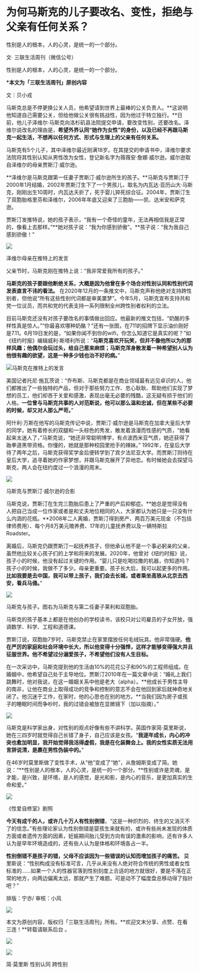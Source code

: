 # 为何马斯克的儿子要改名、变性，拒绝与父亲有任何关系？

性别是人的根本，人的心灵，是统一的一个部分。

文· 三联生活周刊（微信公号）

性别是人的根本，人的心灵，是统一的一个部分。

**\*本文为「三联生活周刊」原创内容**

文｜贝小戎

马斯克总是不停更换公关人员，他希望请到世界上最棒的公关负责人。**这说明他知道自己需要公关，但给他做公关很有挑战性，因为他过于特立独行。**日前，他儿子泽维尔·马斯克向洛杉矶县法院提交申请，要改变性别，还要改名。泽维尔说改名的理由是，**希望外界认同“她作为女性”的身份，以及已经不再跟马斯克一起生活，不想再以任何方式、形式与生理上的父亲有任何关系。**

马斯克有5个儿子，其中泽维尔最近刚满18岁。在其提交的申请书中，泽维尔要求法院将其性别认知从男性改为女性，登记新名字为薇薇安·詹娜·威尔逊。威尔逊取自泽维尔的母亲贾斯汀·威尔逊。

**泽维尔是马斯克跟第一任妻子贾斯汀·威尔逊所生的孩子。**马斯克与贾斯汀于2000年1月结婚，2002年贾斯汀生下了一个男孩儿，取名为内瓦达·亚历山大·马斯克，刚刚出生10周时，内瓦达夭折了，死于婴儿猝死综合征。2004年，贾斯汀生了双胞胎格里芬和泽维尔，2006年年底又迎来了三胞胎——凯、达米安和萨克逊。

贾斯汀发推特说，她的孩子表示，“我有一个奇怪的童年，无法再相信我是正常的，像看上去那样。”**她对孩子说：“我为你感到骄傲”。**孩子说：“我为我自己感到骄傲！”

![](https://mmbiz.qpic.cn/mmbiz_jpg/pLQ8edbl304picdFHOtRqVz3DDGd2oUFIVib5gYwh6fYW3jdQdNB6adJmS6JdVTwjCthbgvMOlGa4icl4ZgYKrGSQ/640?wx_fmt=jpeg)

泽维尔母亲在推特上的发言

父亲节时，马斯克刚在推特上说：“我非常爱我所有的孩子。”

**马斯克的孩子要跟他断绝关系，大概是因为他曾在多个场合对性别认同和性别代词发表直言不讳的看法。** 在2020年12月的一条推文中，马斯克声称他绝对支持跨性别者，但他说“所有这些性别代词都是审美噩梦”。今年5月，马斯克宣布支持共和党一位议员，而共和党的代表支持一系列限制全州跨性别者权利的立法。

目前马斯克还没有对孩子要改名的事情做出回应。他最新的推文包括，“奶酪的多样性真是惊人。”“你最喜欢哪种奶酪？”还有一张图，在711的招牌下显示油价刚好是7.11。6月19日发的是，“如果你闻不到你的wifi，你怎么知道它是真实的呢？”如《纽约时报》编辑威利·斯塔利所说：“**马斯克喜欢开玩笑，但并不像他所以为的那样风趣；他偶尔会玩过头，给自己惹来麻烦；马斯克浑身散发着一种希望别人认为他很有趣的欲望，这是一种多少钱也治不好的病。**”

![](https://mmbiz.qpic.cn/mmbiz_jpg/pLQ8edbl304picdFHOtRqVz3DDGd2oUFIaDI0ZTm21EzLZ2jKeU8yn4caJtI9s2iaNI7bhM65Zeib5dSFzyDVMQAw/640?wx_fmt=jpeg)马斯克在推特上的发言

美国记者托尼·施瓦茨说：“乔布斯、马斯克都是在商业领域最有远见卓识的人，他们都推出了一些独特的产品，但对于那些努力工作、忠心耿耿、帮助他们实现了梦想的员工，他们却吝于关爱和感激，表现出毫无必要的残酷，这无疑有损于他们的人格。**一位曾与马斯克共事的人对范斯说，他可以那么温和忠诚，但在某些不必要的时候，却又对人那么严苛。**”

阿什利·万斯在他写的马斯克传记中说，贾斯汀·威尔逊是马斯克在加拿大皇后大学的同学，她有着修长的双腿和一头棕色的秀发，散发着浪漫而性感的气质，“她看起来太迷人了，”马斯克说，“她还非常聪明博学，有点波西米亚气质，她还获得了跆拳道黑带资格。你懂的，她就是那种校园里抢手的辣妹。” 1992年，在皇后大学待了两年之后，马斯克获得奖学金后便转学到了宾夕法尼亚大学。而贾斯汀则待在皇后大学，追寻着她的作家梦想，并跟马斯克展开了异地恋。有时候她会去探望马斯克，两人会在纽约度过一个浪漫的周末。

![](https://mmbiz.qpic.cn/mmbiz_jpg/pLQ8edbl304picdFHOtRqVz3DDGd2oUFIweWH72u24sSBLtpzibKWtzK7XJ3b38R2IJ8Ner1pqE34RgiaiawwvHgsA/640?wx_fmt=jpeg)

马斯克与贾斯汀·威尔逊的合影

马斯克说，贾斯汀在生完三胞胎后患上了严重的产后抑郁症。**她总是觉得没有人把自己当成一位作家或者是和丈夫地位相同的人，大家都认为她只是一只没有什么内涵的花瓶。**2008年二人离婚，贾斯汀得到房产、两百万美元现金（不包括律师费用）、每个月8万美元赡养费、17年的儿童抚养费以及一辆特斯拉Roadster。

离婚后，马斯克仍跟贾斯汀一起抚养孩子，但他承认他不是一个事必躬亲的父亲，虽然他比较关心孩子们的上学和将来的发展。2020年，他曾对《纽约时报》说，孩子小的时候，他没有起过关键的作用。“婴儿只是吃喝拉撒的机器，你知道吗？孩子小的时候，我做不了多少。母亲更重要。孩子长大后，我可以起更多的作用。**比如我要是去中国，我可以带上孩子，我们会去长城，或者乘坐高铁从北京去西安，看兵马俑。**”

![](https://mmbiz.qpic.cn/mmbiz_jpg/pLQ8edbl304picdFHOtRqVz3DDGd2oUFIibvSkt6RRd9yFO41icSNAsATEatSib9wStH1qVFefnp3ic3ncfE7zVdYeQ/640?wx_fmt=jpeg)

马斯克与孩子。图右为马斯克与第二任妻子莱利和双胞胎。 

马斯克的孩子基本上都是在他创办的学校读书，该校只对公司雇员的子女开放，强调数学、科学、工程和道德课。

贾斯汀说，双胞胎7岁时，马斯克禁止在家里摆放任何毛绒玩具。他非常强硬。**他在严厉的家庭和社会环境中长大，所以他变得十分强悍，这样才能够变得强大并且征服世界。他不希望过分溺爱孩子，不希望他们没有人生目标。**

在一次采访中，马斯克提到他的生活由10%的花花公子和90%的工程师组成。在婚姻中，他希望自己处于主导地位。贾斯汀2010年在一篇文章中说：“婚礼上我们跳舞时，他对我说，在这一婚姻关系中他是老大（alpha）。**他成长于男性主导的南非，让他在商业上取得成功的竞争和控制的意志不会在他回到家后就神奇地关闭了。他沉迷于工作，在家时，他的心思也在别的地方。**当我们因为房子或孩子的睡眠时间而争吵时，我的过错会被放在显微镜下（加以指摘）。”

![](https://mmbiz.qpic.cn/mmbiz_gif/pLQ8edbl304picdFHOtRqVz3DDGd2oUFIh8akhKMgApFJU8WP92JqiakOUnniaGnta7VOj35yPPpL7iaHZXMFoOCpQ/640?wx_fmt=gif)

马斯克是科学家出身，对性别的观点好像有些不讲科学。英国作家简·莫里斯说，她在三四岁时就觉得自己长错了身子，自己应该是女孩。“**我逐年成长，内心的冲突也愈加明显，我开始觉得我活得虚假，我是在化装舞会上。我的女性实质无法用言辞说清，是裹在男性伪装中的。**”

在46岁时莫里斯做了变性手术，从“他”变成了“她”，从詹姆斯变成了简。她说：“**性别是人的根本，人的心灵，是统一的一个部分。**性别或许是灵魂，是才能，是兴致，是环境，是人的感觉，是光和影，是内心的音乐，是更加真实的生命和爱。”

![](https://mmbiz.qpic.cn/mmbiz_png/pLQ8edbl304picdFHOtRqVz3DDGd2oUFI1d8RlTomiazt8K0hjle4BdxC4dIMMKEmALApS6A3SJAhGBQ3VYOrk4A/640?wx_fmt=png)

《性爱自修室》剧照

**今天有成千的人，或许几十万人有性别倒错**，“这是一种炽烈的、终生的又消灭不了的信念。”有些理论家认为性别倒错是婴孩生来就有的，或许有些尚未发现的体质方面或者遗传方面的因素，妊娠期间胎儿受到方向有误的激素的影响，还有许多人认为是早年环境造成的，还有些人认为是体格和环境各占一半。

**性别倒错不是孩子的错，父母不应该因为一些错误的认知而增加孩子的痛苦。** 莫里斯说：“性别构成没有标准可言，几乎从来没有人绝对符合传统的男性或者女性标准的……如果一个人的性器官落到性别刻度上合适的地方就很好，要是不落在正常的地方，向两边偏离太远，那就产生了难题。可是动不了幅度盘总移动得了指针吧？”

排版：宁亦/ 审核：小风

![](https://mmbiz.qpic.cn/mmbiz_png/c2Sib3Mp7pONemiaNABW6ZQqJuauGia2JICvhyUUuBFmfrzg5q87CG7UyvTTcwWqhCQp5Fic0JjorKJHjMdXgNqMRg/640?wx_fmt=png)

本文为原创内容，版权归「三联生活周刊」所有。**欢迎文末分享、点赞、在看三连！**转载请联系后台 。

[![](https://mmbiz.qpic.cn/mmbiz_jpg/c2Sib3Mp7pOMbDk5oOvFWWBvfk9ibqsbyzsmibyoSQnU7zvdoWa8pkzhtnqZxuMqs8AQuIfwjy0QcaPYHbwY0IVSQ/640?wx_fmt=jpeg)](https://j.youzan.com/3aGsX7)

![](https://mmbiz.qpic.cn/mmbiz_png/c2Sib3Mp7pOOH53WLZc7ibJIJU2iclpZicU4cEF4ac6XiaMhYm4UibkiaOiciabVicE80ljCzaSqS5oVPFx82tn4TDXYp4FQ/640?wx_fmt=png)

简·莫里斯
性别认同
跨性别
